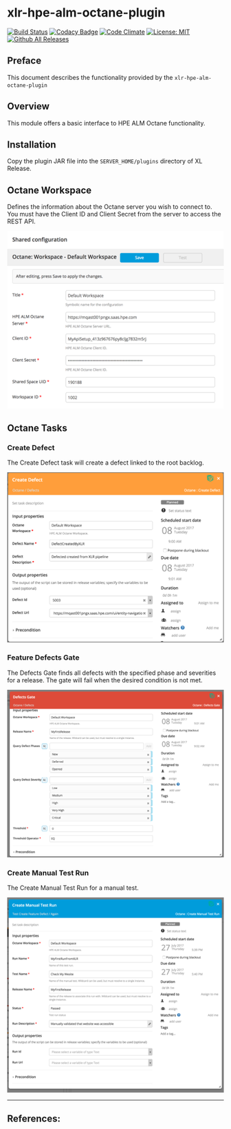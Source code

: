 # xlr-hpe-alm-octane-plugin

[![Build Status](https://travis-ci.org/xebialabs-community/xlr-hpe-alm-octane-plugin.svg?branch=master)](https://travis-ci.org/xebialabs-community/xlr-hpe-alm-octane-plugin)
[![Codacy Badge](https://api.codacy.com/project/badge/Grade/41acaeab16624f9fa221304eaaf62d20)](https://www.codacy.com/app/erasmussen39/xlr-hpe-alm-octane-plugin?utm_source=github.com&amp;utm_medium=referral&amp;utm_content=xebialabs-community/xlr-hpe-alm-octane-plugin&amp;utm_campaign=Badge_Grade)
[![Code Climate](https://codeclimate.com/github/xebialabs-community/xlr-hpe-alm-octane-plugin/badges/gpa.svg)](https://codeclimate.com/github/xebialabs-community/xlr-hpe-alm-octane-plugin)
[![License: MIT][xlr-bitbucket-plugin-license-image] ][xlr-bitbucket-plugin-license-url]
[![Github All Releases][xlr-bitbucket-plugin-downloads-image]]()

[xlr-bitbucket-plugin-license-image]: https://img.shields.io/badge/License-MIT-yellow.svg
[xlr-bitbucket-plugin-license-url]: https://opensource.org/licenses/MIT
[xlr-bitbucket-plugin-downloads-image]: https://img.shields.io/github/downloads/xebialabs-community/xlr-hpe-alm-octane-plugin/total.svg


## Preface
This document describes the functionality provided by the `xlr-hpe-alm-octane-plugin`

## Overview
This module offers a basic interface to HPE ALM Octane functionality.

## Installation
Copy the plugin JAR file into the `SERVER_HOME/plugins` directory of XL Release.

## Octane Workspace
Defines the information about the Octane server you wish to connect to. You must have the Client ID and Client Secret from the server to access the REST API.

![OctaneSharedConfigurationItem](images/octane_shared_config.png)

## Octane Tasks

### Create Defect
The Create Defect task will create a defect linked to the root backlog.

![OctaneCreateDefect](images/octane_create_defect.png)

### Feature Defects Gate
The Defects Gate finds all defects with the specified phase and severities for a release. The gate will fail when the desired condition is not met.

![OctaneDefectsGate](images/octane_defect_gate.png)

### Create Manual Test Run
The Create Manual Test Run for a manual test.

![OctaneFeatureDefectsGate](images/octane_create_manual_test_run.png)



---

## References:
